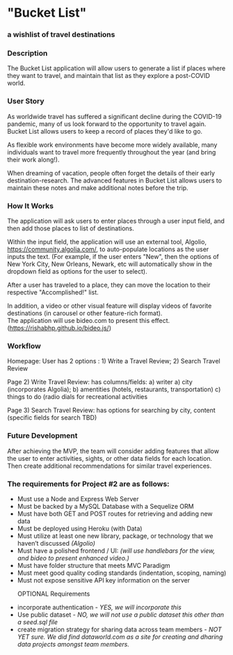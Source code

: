 <h1>"Bucket List"</h1>
<h3>a wishlist of travel destinations</h3>

<h3>Description</h3>
The Bucket List application will allow users to generate a list if places where they want to travel, and maintain that list as they explore a post-COVID world.

<h3>User Story</h3>
As worldwide travel has suffered a significant decline during the COVID-19 pandemic, many of us look forward to the opportunity to travel again. Bucket List allows users to keep a record of places they'd like to go.

As flexible work environments have become more widely available, many individuals want to travel more frequently throughout the year (and bring their work along!).

When dreaming of vacation, people often forget the details of their early destination-research. The advanced features in Bucket List allows users to maintain these notes and make additional notes before the trip.


<h3>How It Works</h3>
The application will ask users to enter places through a user input field, and then add those places to list of destinations.

Within the input field, the application will use an external tool, Algolio, https://community.algolia.com/, to auto-populate locations as the user inputs the text.
(For example, if the user enters "New", then the options of New York City, New Orleans, Newark, etc will automatically show in the dropdown field as options for the user to select).

After a user has traveled to a place, they can move the location to their respective "Accomplished!" list.

In addition, a video or other visual feature will display videos of favorite destinations (in carousel or other feature-rich format).  
The application will use bideo.com to present this effect. (https://rishabhp.github.io/bideo.js/)


<h3>Workflow</h3>
Homepage: User has 2 options : 1) Write a Travel Review;  2) Search Travel Review

Page 2) Write Travel Review: 
has columns/fields: a) writer  a) city (incorporates Algolia);  b) amentities (hotels, restaurants, transportation)   c) things to do (radio dials for recreational activities

Page 3) Search Travel Review:
has options for searching by city, content (specific fields for search TBD)

<h3>Future Development</h3>
After achieving the MVP, the team will consider adding features that allow the user to enter activities, sights, or other data fields for each location. Then create additional recommendations for similar travel experiences. 

<h3>The requirements for Project #2 are as follows:</h3>
<ul>
<li>Must use a Node and Express Web Server
<li>Must be backed by a MySQL Database with a Sequelize ORM
<li>Must have both GET and POST routes for retrieving and adding new data
<li>Must be deployed using Heroku (with Data)
<li>Must utilize at least one new library, package, or technology that we haven’t discussed <i>(Algolio)</i>
<li>Must have a polished frontend / UI:  <i>(will use handlebars for the view, and bideo to present enhanced video.)</i>
<li>Must have folder structure that meets MVC Paradigm
<li>Must meet good quality coding standards (indentation, scoping, naming)
<li>Must not expose sensitive API key information on the server

OPTIONAL Requirements
<li>incorporate authentication - <i>YES, we will incorporate this</i>
<li>Use public dataset - <i>NO, we will not use a public dataset this other than a seed.sql file</i>
<li>create migration strategy for sharing data across team members - <i>NOT YET sure. We did find dataworld.com as a site for creating and dharing data projects amongst team members.</i>
